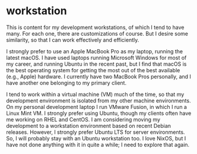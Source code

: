 # workstation
This is content for my development workstations, of which I tend to have many.
For each one, there are customizations of course.
But I desire some similarity, so that I can work effectively and efficiently.

I strongly prefer to use an Apple MacBook Pro as my laptop, running the latest
macOS.
I have used laptops running Microsoft Windows for most of my career, and
running Ubuntu in the recent past, but I find that macOS is the best operating
system for getting the most out of the best available (e.g., Apple) hardware.
I currently have two MacBook Pros personally, and I have another one belonging
to my primary client.

I tend to work within a virtual machine (VM) much of the time, so that my
development environment is isolated from my other machine environments.
On my personal development laptop I run VMware Fusion, in which I run a Linux
Mint VM.
I strongly prefer using Ubuntu, though my clients often have me working on RHEL
and CentOS.
I am considering moving my development to a workstation environment based on
recent Debian releases.
However, I strongly prefer Ubuntu LTS for server environments.
So, I will probably stay with an Ubuntu workstation too.
I love NixOS, but I have not done anything with it in quite a while; I need to
explore that again.

[activate]: doc/HowTo-activate_this_project.md "HowTo activate this project"
[application]: doc/HowTo-execute_application.md "HowTo execute application"
[AWS CLI]: doc/HowTo-setup-AWS_CLI.md "HowTo setup AWS CLI"
[clone]: doc/HowTo-setup-source_control.md "HowTo setup source control"
[initiation]: doc/project_initiation.md
  "How Rob initiated the project repository"
[license]: LICENSE "project license"
[ReadMe]: README.md "project ReadMe"
[test]: doc/HowTo-test.md "HowTo test"
[venv]: doc/HowTo-setup-Python_virtual_environment.md
  "HowTo setup Python virtual environment"
[workstation]: doc/HowTo-setup-workstation.md "HowTo setup workstation"

